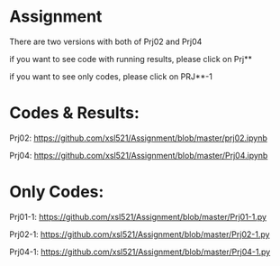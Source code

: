 # Assignment

There are two versions with both of Prj02 and Prj04

 if you want to see code with running results, please click on Prj**
 
 if you want to see only codes, please click on PRJ**-1
 
# Codes & Results: 

Prj02:       https://github.com/xsl521/Assignment/blob/master/prj02.ipynb

Prj04:       https://github.com/xsl521/Assignment/blob/master/Prj04.ipynb

# Only Codes:

Prj01-1:     https://github.com/xsl521/Assignment/blob/master/Prj01-1.py

Prj02-1:     https://github.com/xsl521/Assignment/blob/master/Prj02-1.py

Prj04-1:     https://github.com/xsl521/Assignment/blob/master/Prj04-1.py
